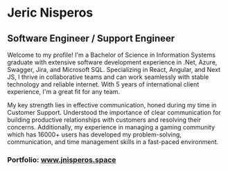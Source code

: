 # Jeric Nisperos
## Software Engineer / Support Engineer

Welcome to my profile! I'm a Bachelor of Science in Information Systems graduate with extensive software development experience in .Net, Azure, Swagger, Jira, and Microsoft SQL. Specializing in React, Angular, and Next JS, I thrive in collaborative teams and can work seamlessly with stable technology and reliable internet. With 5 years of international client experience, I'm a great fit for any team.

My key strength lies in effective communication, honed during my time in Customer Support. Understood the importance of clear communication for building productive relationships with customers and resolving their concerns. Additionally, my experience in managing a gaming community which has 16000+ users has developed my problem-solving, communication, and time management skills in a fast-paced environment.

### Portfolio: www.jnisperos.space

<!--
**JericNisperos/JericNisperos** is a ✨ _special_ ✨ repository because its `README.md` (this file) appears on your GitHub profile.

Here are some ideas to get you started:

- 🔭 I’m currently working on ...
- 🌱 I’m currently learning ...
- 👯 I’m looking to collaborate on ...
- 🤔 I’m looking for help with ...
- 💬 Ask me about ...
- 📫 How to reach me: ...
- 😄 Pronouns: ...
- ⚡ Fun fact: ...
-->
